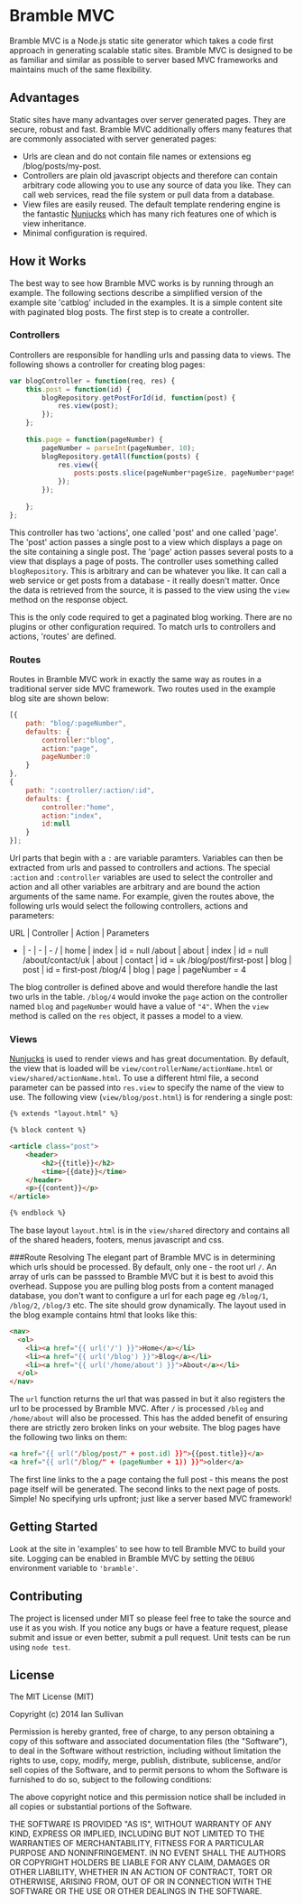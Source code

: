 # Bramble MVC
Bramble MVC is a Node.js static site generator which takes a code first approach in generating scalable static sites. Bramble MVC is designed to be as familiar and similar as possible to server based MVC frameworks and maintains much of the same flexibility.

## Advantages
Static sites have many advantages over server generated pages. They are secure, robust and fast. Bramble MVC additionally offers many features that are commonly associated with server generated pages:

* Urls are clean and do not contain file names or extensions eg /blog/posts/my-post.
* Controllers are plain old javascript objects and therefore can contain arbitrary code allowing you to use any source of data you like. They can call web services, read the file system or pull data from a database.
* View files are easily reused. The default template rendering engine is the fantastic [Nunjucks](http://jlongster.github.io/nunjucks/) which has many rich features one of which is view inheritance.
* Minimal configuration is required.

## How it Works
The best way to see how Bramble MVC works is by running through an example. The following sections describe a simplified version of the example site 'catblog' included in the examples. It is a simple content site with paginated blog posts. The first step is to create a controller.

### Controllers
Controllers are responsible for handling urls and passing data to views. The following shows a controller for creating blog pages:

```js
var blogController = function(req, res) {
    this.post = function(id) {
        blogRepository.getPostForId(id, function(post) {
            res.view(post);
        });
    };
    
    this.page = function(pageNumber) {
        pageNumber = parseInt(pageNumber, 10);
        blogRepository.getAll(function(posts) {
            res.view({
                posts:posts.slice(pageNumber*pageSize, pageNumber*pageSize + pageSize),
            });
        });
        
    };
};
```

This controller has two 'actions', one called 'post' and one called 'page'. The 'post' action passes a single post to a view which displays a page on the site containing a single post. The 'page' action passes several posts to a view that displays a page of posts. The controller uses something called `blogRepository`. This is arbitrary and can be whatever you like. It can call a web service or get posts from a database - it really doesn't matter. Once the data is retrieved from the source, it is passed to the view using the `view` method on the response object.

This is the only code required to get a paginated blog working. There are no plugins or other configuration required. To match urls to controllers and actions, 'routes' are defined.

### Routes
Routes in Bramble MVC work in exactly the same way as routes in a traditional server side MVC framework. Two routes used in the example blog site are shown below:

```js
[{
    path: "blog/:pageNumber",
    defaults: {
        controller:"blog",
        action:"page",
        pageNumber:0
    }
},
{
    path: ":controller/:action/:id",
    defaults: {
        controller:"home",
        action:"index",
        id:null
    }
}];
```

Url parts that begin with a `:` are variable paramters. Variables can then be extracted from urls and passed to controllers and actions. The special `:action` and `:controller` variables are used to select the controller and action and all other variables are arbitrary and are bound the action arguments of the same name. For example, given the routes above, the following urls would select the following controllers, actions and parameters:

URL  | Controller | Action | Parameters
- | - | - | -
/ | home | index | id = null
/about | about | index | id = null
/about/contact/uk | about | contact | id = uk
/blog/post/first-post | blog | post | id = first-post
/blog/4 | blog | page | pageNumber = 4

The blog controller is defined above and would therefore handle the last two urls in the table. `/blog/4` would invoke the `page` action on the controller named `blog` and `pageNumber` would have a value of `"4"`. When the `view` method is called on the `res` object, it passes a model to a view.

### Views
[Nunjucks](http://jlongster.github.io/nunjucks/) is used to render views and has great documentation. By default, the view that is loaded will be `view/controllerName/actionName.html` or `view/shared/actionName.html`. To use a different html file, a second parameter can be passed into `res.view` to specify the name of the view to use. The following view (`view/blog/post.html`) is for rendering a single post:

```html
{% extends "layout.html" %}

{% block content %}

<article class="post">
	<header>
		<h2>{{title}}</h2>
		<time>{{date}}</time>
	</header>
	<p>{{content}}</p>
</article>

{% endblock %}
```

The base layout `layout.html` is in the `view/shared` directory and contains all of the shared headers, footers, menus javascript and css.

###Route Resolving
The elegant part of Bramble MVC is in determining which urls should be processed. By default, only one - the root url `/`. An array of urls can be passsed to Bramble MVC but it is best to avoid this overhead. Suppose you are pulling blog posts from a content managed database, you don't want to configure a url for each page eg `/blog/1`, `/blog/2`, `/blog/3` etc. The site should grow dynamically. The layout used in the blog example contains html that looks like this:

```html
<nav>
  <ol>
    <li><a href="{{ url('/') }}">Home</a></li>
    <li><a href="{{ url('/blog') }}">Blog</a></li>
    <li><a href="{{ url('/home/about') }}">About</a></li>
  </ol>
</nav>
```
The `url` function returns the url that was passed in but it also registers the url to be processed by Bramble MVC. After `/` is processed `/blog` and `/home/about` will also be processed. This has the added benefit of ensuring there are strictly zero broken links on your website. The blog pages have the following two links on them:

```html
<a href="{{ url("/blog/post/" + post.id) }}">{{post.title}}</a>
<a href="{{ url("/blog/" + (pageNumber + 1)) }}">older</a>
```

The first line links to the a page containg the full post - this means the post page itself will be generated. The second links to the next page of posts. Simple! No specifying urls upfront; just like a server based MVC framework!

## Getting Started
Look at the site in 'examples' to see how to tell Bramble MVC to build your site. Logging can be enabled in Bramble MVC by setting the `DEBUG` environment variable to `'bramble'`.


## Contributing
The project is licensed under MIT so please feel free to take the source and use it as you wish. If you notice any bugs or have a feature request, please submit and issue or even better, submit a pull request. Unit tests can be run using `node test`.

## License
The MIT License (MIT)

Copyright (c) 2014 Ian Sullivan

Permission is hereby granted, free of charge, to any person obtaining a copy
of this software and associated documentation files (the "Software"), to deal
in the Software without restriction, including without limitation the rights
to use, copy, modify, merge, publish, distribute, sublicense, and/or sell
copies of the Software, and to permit persons to whom the Software is
furnished to do so, subject to the following conditions:

The above copyright notice and this permission notice shall be included in
all copies or substantial portions of the Software.

THE SOFTWARE IS PROVIDED "AS IS", WITHOUT WARRANTY OF ANY KIND, EXPRESS OR
IMPLIED, INCLUDING BUT NOT LIMITED TO THE WARRANTIES OF MERCHANTABILITY,
FITNESS FOR A PARTICULAR PURPOSE AND NONINFRINGEMENT. IN NO EVENT SHALL THE
AUTHORS OR COPYRIGHT HOLDERS BE LIABLE FOR ANY CLAIM, DAMAGES OR OTHER
LIABILITY, WHETHER IN AN ACTION OF CONTRACT, TORT OR OTHERWISE, ARISING FROM,
OUT OF OR IN CONNECTION WITH THE SOFTWARE OR THE USE OR OTHER DEALINGS IN
THE SOFTWARE.